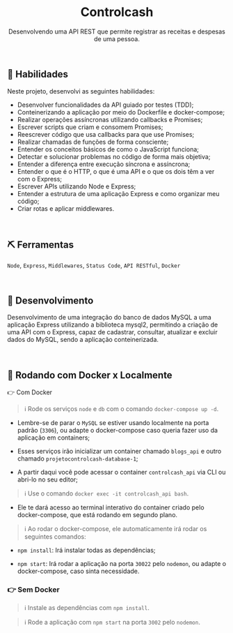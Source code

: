 <h1 align="center"> Controlcash</h1>

<p align="center">
Desenvolvendo uma API REST que permite registrar as receitas e despesas de uma pessoa.
</p>

<br>

## 🚀 Habilidades

Neste projeto, desenvolvi as seguintes habilidades:

- Desenvolver funcionalidades da API guiado por testes (TDD);
- Conteinerizando a aplicação por meio do Dockerfile e docker-compose;
- Realizar operações assíncronas utilizando callbacks e Promises;
- Escrever scripts que criam e consomem Promises;
- Reescrever código que usa callbacks para que use Promises;
- Realizar chamadas de funções de forma consciente;
- Entender os conceitos básicos de como o JavaScript funciona;
- Detectar e solucionar problemas no código de forma mais objetiva;
- Entender a diferença entre execução síncrona e assíncrona;
- Entender o que é o HTTP, o que é uma API e o que os dois têm a ver com o Express;
- Escrever APIs utilizando Node e Express;
- Entender a estrutura de uma aplicação Express e como organizar meu código;
- Criar rotas e aplicar middlewares.

<br>

## ⛏ Ferramentas

`Node`, `Express`, `Middlewares`, `Status Code`, `API RESTful`, `Docker`

<br>

## 🧶 Desenvolvimento

Desenvolvimento de uma integração do banco de dados MySQL a uma aplicação Express utilizando a biblioteca mysql2, permitindo a criação de uma API com o Express, capaz de cadastrar, consultar, atualizar e excluir dados do MySQL, sendo a aplicação conteinerizada.

<br>

## :whale2: Rodando com Docker x Localmente

👉 Com Docker

> :information_source: Rode os serviços `node` e `db` com o comando `docker-compose up -d`.

- Lembre-se de parar o `MySQL` se estiver usando localmente na porta padrão (`3306`), ou adapte o docker-compose caso queria fazer uso da aplicação em containers;

- Esses serviços irão inicializar um container chamado `blogs_api` e outro chamado `projetocontrolcash-database-1`;

- A partir daqui você pode acessar o container `controlcash_api` via CLI ou abri-lo no seu editor;

> :information_source: Use o comando `docker exec -it controlcash_api bash`.

- Ele te dará acesso ao terminal interativo do container criado pelo docker-compose, que está rodando em segundo plano.

> :information_source: Ao rodar o docker-compose, ele automaticamente irá rodar os seguintes comandos:

- `npm install`: Irá instalar todas as dependências;

- `npm start`: Irá rodar a aplicação na porta `30022` pelo `nodemon`, ou adapte o docker-compose, caso sinta necessidade.

### 👉 Sem Docker

> :information_source: Instale as dependências com `npm install`.

> :information_source: Rode a aplicação com `npm start` na porta `3002` pelo `nodemon`.

</details>
